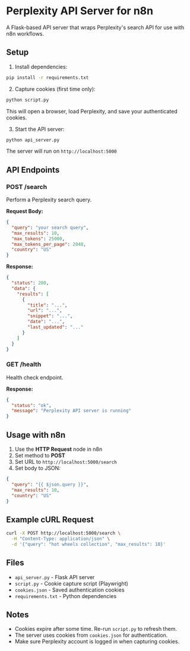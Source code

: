 # Perplexity API Server for n8n

A Flask-based API server that wraps Perplexity's search API for use with n8n workflows.

## Setup

1. Install dependencies:
```bash
pip install -r requirements.txt
```

2. Capture cookies (first time only):
```bash
python script.py
```
This will open a browser, load Perplexity, and save your authenticated cookies.

3. Start the API server:
```bash
python api_server.py
```

The server will run on `http://localhost:5000`

## API Endpoints

### POST /search
Perform a Perplexity search query.

**Request Body:**
```json
{
  "query": "your search query",
  "max_results": 10,
  "max_tokens": 25000,
  "max_tokens_per_page": 2048,
  "country": "US"
}
```

**Response:**
```json
{
  "status": 200,
  "data": {
    "results": [
      {
        "title": "...",
        "url": "...",
        "snippet": "...",
        "date": "...",
        "last_updated": "..."
      }
    ]
  }
}
```

### GET /health
Health check endpoint.

**Response:**
```json
{
  "status": "ok",
  "message": "Perplexity API server is running"
}
```

## Usage with n8n

1. Use the **HTTP Request** node in n8n
2. Set method to **POST**
3. Set URL to `http://localhost:5000/search`
4. Set body to JSON:
```json
{
  "query": "{{ $json.query }}",
  "max_results": 10,
  "country": "US"
}
```

## Example cURL Request

```bash
curl -X POST http://localhost:5000/search \
  -H "Content-Type: application/json" \
  -d '{"query": "hot wheels collection", "max_results": 10}'
```

## Files

- `api_server.py` - Flask API server
- `script.py` - Cookie capture script (Playwright)
- `cookies.json` - Saved authentication cookies
- `requirements.txt` - Python dependencies

## Notes

- Cookies expire after some time. Re-run `script.py` to refresh them.
- The server uses cookies from `cookies.json` for authentication.
- Make sure Perplexity account is logged in when capturing cookies.

